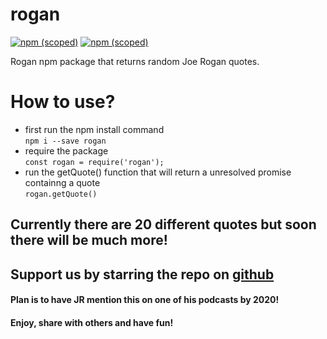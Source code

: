 # rogan
[![npm (scoped)](https://img.shields.io/badge/npm-v3.2.0-<COLOR>.svg)](https://www.npmjs.com/package/rogan)
[![npm (scoped)](https://img.shields.io/badge/node->8.0.-blue.svg)](https://www.nodejs.org)


Rogan npm package that returns random Joe Rogan quotes.

# How to use?

* first run the npm install command  
`npm i --save rogan`
* require the package  
`const rogan = require('rogan');`
* run the getQuote() function that will return a unresolved promise containng a quote  
`rogan.getQuote()`

## Currently there are 20 different quotes but soon there will be much more!

## Support us by starring the repo on [github](https://github.com/REX500/rogan)

#### Plan is to have JR mention this on one of his podcasts by 2020!

#### Enjoy, share with others and have fun!